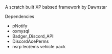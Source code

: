 A scratch built XP babsed framework by Dawnstar 

Dependencies
- pNotify
- oxmysql
- Badger_Discord_API
- DiscordAcePerms
- nsrp leo/ems vehicle pack